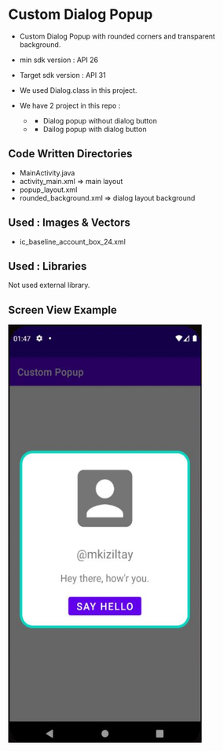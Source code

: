 # Custom Dialog Popup
* Custom Dialog Popup with rounded corners and transparent background.

* min sdk version : API 26
* Target sdk version : API 31
* We used Dialog.class in this project.
* We have 2 project in this repo :
    * * Dialog popup without dialog button
    * * Dailog popup with dialog button

## Code Written Directories 
* MainActivity.java
* activity_main.xml => main layout
* popup_layout.xml 
* rounded_background.xml => dialog layout background

## Used : Images & Vectors
* ic_baseline_account_box_24.xml

## Used : Libraries
  Not used external library.

## Screen View Example
<img src="https://raw.githubusercontent.com/mkiziltay/CustomDialogPopup/main/ScreensView.JPG" alt = "Adding Reminders" width=394 height=851>

